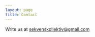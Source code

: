 ```yaml
---
layout: page
title: Contact
---
```


Write us at [sekvenskollektiv@gmail.com](mailto:sekvenskollektiv@gmail.com)